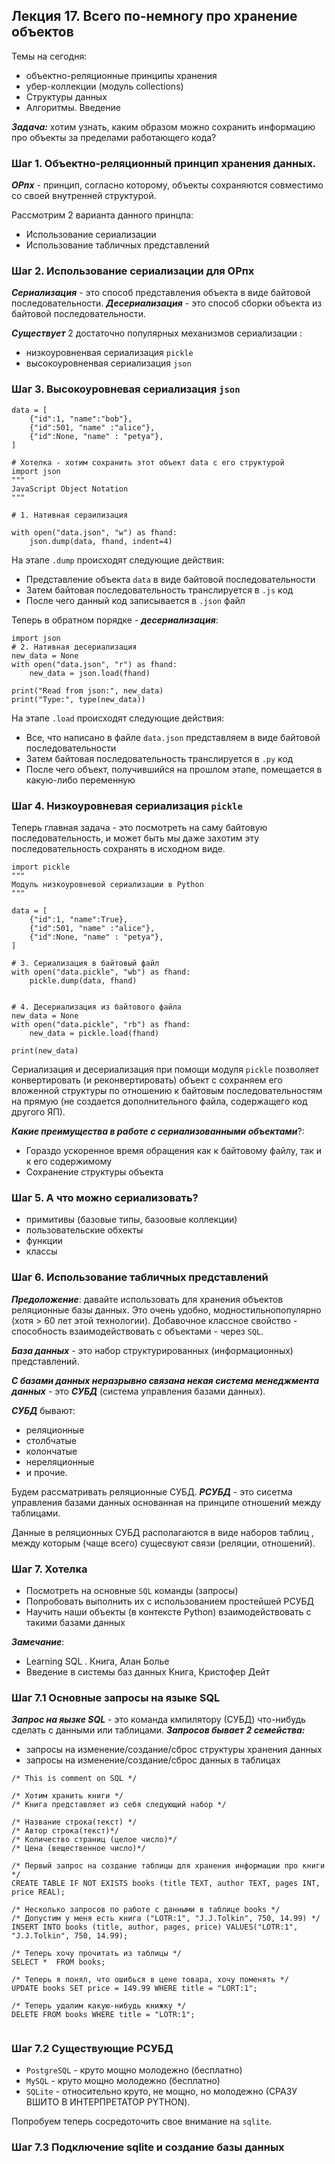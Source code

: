 ## Лекция 17. Всего по-немногу про хранение объектов

Темы на сегодня:
* объектно-реляционные принципы хранения
* убер-коллекции (модуль collections)
* Структуры данных
* Алгоритмы. Введение

***Задача:*** хотим узнать, каким образом можно сохранить информацию про объекты за пределами работающего кода?
### Шаг 1. Объектно-реляционный принцип хранения данных.
***ОРпх*** - принцип, согласно которому, объекты сохраняются совместимо со своей внутренней структурой.

Рассмотрим 2 варианта данного принцпа:
* Использование сериализации
* Использование табличных представлений


### Шаг 2. Использование сериализации для ОРпх
***Сериализация*** - это способ представления объекта в виде байтовой последовательности.
***Десериализация*** - это способ сборки объекта из байтовой последовательности.

***Существует*** 2 достаточно популярных механизмов сериализации :
* низкоуровненвая сериализация ```pickle```
* высокоуровненвая сериализация ```json```

### Шаг 3. Высокоуровневая сериализация ```json```
```
data = [
    {"id":1, "name":"bob"},
    {"id":501, "name" :"alice"},
    {"id":None, "name" : "petya"},
]

# Хотелка - хотим сохранить этот объект data с его структурой
import json 
"""
JavaScript Object Notation
"""

# 1. Нативная сераилизация

with open("data.json", "w") as fhand:
    json.dump(data, fhand, indent=4)

```

На этапе ```.dump``` происходят следующие действия:
* Представление объекта ```data``` в виде байтовой последовательности
* Затем байтовая последовательность транслируется в ```.js``` код
* После чего данный код записывается в ```.json``` файл


Теперь в обратном порядке - ***десериализация***:
```
import json
# 2. Нативная десериализация
new_data = None
with open("data.json", "r") as fhand:
    new_data = json.load(fhand)

print("Read from json:", new_data)
print("Type:", type(new_data))
```
На этапе ```.load``` происходят следующие действия:
* Все, что написано в файле ```data.json``` представляем в виде байтовой последовательности
* Затем байтовая последовательность транслируется в ```.py``` код
* После чего объект, получившийся на прошлом этапе, помещается в какую-либо переменную


### Шаг 4. Низкоуровневая сериализация ```pickle```
Теперь главная задача - это посмотреть на саму байтовую последовательность, и может быть мы даже захотим
эту последовательность сохранять в исходном виде.

```
import pickle 
"""
Модуль низкоуровневой сериализации в Python
"""

data = [
    {"id":1, "name":True},
    {"id":501, "name" :"alice"},
    {"id":None, "name" : "petya"},
]

# 3. Сериализация в байтовый файл
with open("data.pickle", "wb") as fhand:
    pickle.dump(data, fhand)


# 4. Десериализация из байтового файла
new_data = None 
with open("data.pickle", "rb") as fhand:
    new_data = pickle.load(fhand)

print(new_data)
```
Сериализация и десериализация при помощи модуля ```pickle``` позволяет конвертировать (и реконвертировать) объект с сохраняем его вложенной структуры по отношению к байтовым последовательностям на прямую (не создается дополнительного файла, содержащего код другого ЯП).

***Какие преимущества в работе с сериализованными объектами***?:
* Гораздо ускоренное время обращения как к байтовому файлу, так и к его содержимому
* Сохранение структуры объекта 


### Шаг 5. А что можно сериализовать?
* примитивы (базовые типы, базоовые коллекции)
* пользовательские обхекты
* функции
* классы


### Шаг 6.  Использование табличных представлений
***Предоложение***: давайте использовать для хранения объектов реляционные базы данных. Это очень удобно, модностильнопопулярно (хотя > 60 лет этой технологии). Добавочное классное свойство - способность взаимодействовать с объектами - через ```SQL```.

***База данных*** - это набор структурированных (информационных) представлений.

***С базами данных неразрывно связана некая система менеджмента данных*** - это ***СУБД*** (система управления базами данных).

***СУБД*** бывают:
* реляционные
* столбчатые
* колончатые
* нереляционные
* и прочие.

Будем рассматривать реляционные СУБД. ***РСУБД*** - это сисетма управления базами данных основанная на принципе отношений между таблицами.

Данные в реляционных СУБД располагаются в виде наборов таблиц , между которым (чаще всего) сущесвуют связи (реляции, отношений).

### Шаг 7. Хотелка
* Посмотреть на основные ```SQL``` команды (запросы)
* Попробовать выполнить их с использованием простейшей РСУБД
* Научить наши объекты (в контексте Python) взаимодействовать с такими базами данных

***Замечание***:
* Learning SQL . Книга, Алан Болье
* Введение в системы баз данных Книга, Кристофер Дейт

### Шаг 7.1 Основные запросы на языке SQL
***Запрос на яызке SQL*** - это команда кмпилятору (СУБД) что-нибудь сделать с данными или таблицами.
***Запросов бывает 2 семейства:***
* запросы на изменение/создание/сброс структуры хранения данных 
* запросы на изменение/создание/сброс данных в таблицах

```
/* This is comment on SQL */

/* Хотим хранить книги */
/* Книга представляет из себя следующий набор */

/* Название строка(текст) */
/* Автор строка(текст)*/
/* Количество страниц (целое число)*/
/* Цена (вещественное число)*/

/* Первый запрос на создание таблицы для хранения информации про книги */
CREATE TABLE IF NOT EXISTS books (title TEXT, author TEXT, pages INT, price REAL);

/* Несколько запросов по работе с данными в таблице books */
/* Допустим у меня есть книга ("LOTR:1", "J.J.Tolkin", 750, 14.99) */
INSERT INTO books (title, author, pages, price) VALUES("LOTR:1", "J.J.Tolkin", 750, 14.99);

/* Теперь хочу прочитать из таблицы */
SELECT *  FROM books;

/* Теперь я понял, что ошибься в цене товара, хочу поменять */
UPDATE books SET price = 149.99 WHERE title = "LORT:1";

/* Теперь удалим какую-нибудь книжку */
DELETE FROM books WHERE title = "LOTR:1";


```

### Шаг 7.2 Существующие РСУБД
* ```PostgreSQL``` - круто мощно молодежно (бесплатно)
* ```MySQL``` - круто мощно молодежно (бесплатно)
* ```SQLite``` - относительно круто, не мощно, но молодежно (СРАЗУ ВШИТО В ИНТЕРПРЕТАТОР PYTHON).

Попробуем теперь сосредоточить свое внимание на ```sqlite```.

### Шаг 7.3 Подключение sqlite и создание базы данных

